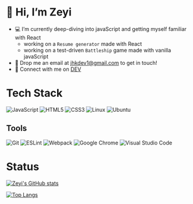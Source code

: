 # :slightly_smiling_face: Hi, I’m Zeyi
- :computer: I’m currently deep-diving into javaScript and getting myself familiar with React
  * working on a `Resume generator` made with React
  * working on a test-driven `Battleship` game made with vanilla javaScript
- :love_letter: Drop me an email at jhkdev1@gmail.com to get in touch!
- 💛 Connect with me on [DEV](https://dev.to/zeyidev)
<!---
Eve profile is a ✨ special ✨ repository because its `README.md` (this file) appears on your GitHub profile.
You can click the Preview link to take a look at your changes.
--->
# Tech Stack
![JavaScript](https://img.shields.io/badge/javascript-%23323330.svg?style=for-the-badge&logo=javascript&logoColor=%23F7DF1E)
![HTML5](https://img.shields.io/badge/html5-%23E34F26.svg?style=for-the-badge&logo=html5&logoColor=white)
![CSS3](https://img.shields.io/badge/css3-%231572B6.svg?style=for-the-badge&logo=css3&logoColor=white)
![Linux](https://img.shields.io/badge/Linux-FCC624?style=for-the-badge&logo=linux&logoColor=black)
![Ubuntu](https://img.shields.io/badge/Ubuntu-E95420?style=for-the-badge&logo=ubuntu&logoColor=white)

## Tools
![Git](https://img.shields.io/badge/git-%23F05033.svg?style=for-the-badge&logo=git&logoColor=white)
![ESLint](https://img.shields.io/badge/ESLint-4B3263?style=for-the-badge&logo=eslint&logoColor=white)
![Webpack](https://img.shields.io/badge/webpack-%238DD6F9.svg?style=for-the-badge&logo=webpack&logoColor=black)
![Google Chrome](https://img.shields.io/badge/Google%20Chrome-4285F4?style=for-the-badge&logo=GoogleChrome&logoColor=white)
![Visual Studio Code](https://img.shields.io/badge/Visual%20Studio%20Code-0078d7.svg?style=for-the-badge&logo=visual-studio-code&logoColor=white)

# Status
[![Zeyi's GitHub stats](https://github-readme-stats.vercel.app/api?username=Eveieve&rank_icon=github)](https://github.com/Eveieve/github-readme-stats)

[![Top Langs](https://github-readme-stats.vercel.app/api/top-langs/?username=Eveieve)](https://github.com/Eveieve/github-readme-stats)
